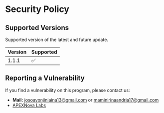 # Security Policy

## Supported Versions

Supported version of the latest and future update.

| Version | Supported          |
| ------- | ------------------ |
| 1.1.1   | :white_check_mark: |

## Reporting a Vulnerability

If you find a vulnerability on this program, please contact us:
 - **Mail:** josoavonjiniaina13@gmail.com or maminirinaandria17@gmail.com
 - [APEXNova Labs](https://github.com/APEXNovaLabs)

